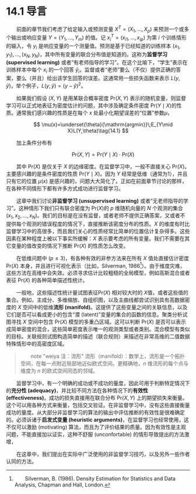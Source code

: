 # 14.1 导言

<style>p{text-indent:2em;2}</style>

前面的章节我们考虑了给定输入或预测变量 $X^T=(X_1,\ldots,X_p)$ 来预测一个或多个输出或响应变量 $Y=(Y_1,\ldots,Y_m)$ 的值。记 $x_i^T=(x_{i1},\ldots,x_{ip})$ 为第 $i$ 个训练情形的输入，令 $y_i$ 是响应变量的一个测量值。预测是基于已经知道的训练样本 $(x_1,y_1),\ldots,(x_N,y_N)$，其中所有变量的联合分布值是知道的。这称为**监督学习 (supervised learning)** 或者“有老师指导的学习”。在这个比喻下，“学生”表示在训练样本中每个 $x_i$ 的一个回答 $\hat y_i$，监督或者“老师”要么（不仅）提供正确的答案，要么（并且）给出该学生回答的误差。这通常用一些损失函数来表示 $L(y,\hat y)$，举个例子，$L(y,\hat y)=(y-\hat y)^2$。

如果我们假设 $(X,Y)$ 是用某联合概率密度 $\mathrm{Pr}(X,Y)$ 表示的随机变量，则监督学习可以正式地表征为密度估计的问题，其中涉及确定条件密度 $\mathrm{Pr}(Y\mid X)$的性质。通常我们感兴趣的性质是在每个 $x$ 处最小化期望误差的“位置”参数$\mu$，


$$
\mu(x)=\underset{\theta}{\mathrm{argmin}}\;E_{Y\mid X}L(Y,\theta)\tag{14.1}
$$

加上条件分布有


$$
\mathrm{Pr}(X,Y)=\mathrm{Pr}(Y\mid X)\cdot \mathrm{Pr}(X)
$$

其中 $\mathrm{Pr}(X)$ 是仅关于 $X$ 的边缘密度。在监督学习中，一般不直接关心 $\mathrm{Pr}(X)$。主要感兴趣的是条件密度的性质 $\mathrm{Pr}(Y\mid X)$。因为 $Y$ 经常是低维（通常为1），并且只有它的位置 $\mu(x)$ 是感兴趣的，问题大大简化了。正如在前面章节讨论的那样，在各种不同情形下都有许多方式成功进行监督学习。

这章中我们讨论**非监督学习 (unsupervised learning)** 或者“无老师指导的学习”。这种情形下我们只有联合密度为 $\mathrm{Pr}(X)$的 $p$ 维随机向量的 $N$ 个观测的集合 $(x_1,x_2,\ldots,x_N)$。我们的目标是在没有监督，或者老师不提供正确答案，又或者不提供每个观测的错误程度的情况下，直接推断该密度分布的性质。$X$ 的维度有时比监督学习中的高很多，而且我们关心的性质经常比简单的位置估计复杂得多。这些因素在某种程度上被以下事实所缓解：$X$ 表示要考虑的所有变量。我们不需要在其它变量的值改变的情况下推断 $\mathrm{Pr}(X)$ 的性质怎么改变。

在低维问题中 ($p\le 3$)，有各种有效的非参方法来在所有 $X$ 值处直接估计密度 $\mathrm{Pr}(X)$ 本身，并且进行可视化表示（比如，Silverman, 1986[^1]）。由于维度灾难，这些方法在高维中会失效。必须寻求估计比较粗糙的全局模型，例如高斯混合或者表征 $\mathrm{Pr}(X)$ 的各种简单描述性统计。

一般地，这些描述性统计量试图表征$\mathrm{Pr}(X)$ 相对较大时的 $X$值，或者这些值的集合。例如，主成分、多维缩放、自组织图，以及主曲线都尝试识别具有高数据密度的 $X$ 空间中的低维**流形 (manifold)**。这提供了这些变量之间的关联信息，以及它们是否可以看成更小的包含“潜 (latent)”变量的集合的函数的信息。聚类分析试图寻找 $X$ 空间中包含 $\mathrm{Pr}(X)$ 模型的多重凸区域。这可以判断 $\mathrm{Pr}(X)$ 是否可以表示成简单密度的混合，这些简单密度表示唯一的观测类型或者类别。混合模型有类似的目标。关联规则试图构造简单的描述（联合规则）来描述在非常高维的二值数据特殊情形中的高密度区域。

> note "weiya 注：流形"
    流形（manifold）：数学上，流形是一个拓扑空间，在每一点附近局部地近似欧式空间。更精确地，$n$ 维流形的每个点与维度为 $n$ 的欧式空间同态的邻域。

监督学习中，有一个明确的成功或不成功的量度，因此可用于判断特定情况下的**充分性 (adequacy)**，并比较不同方法在各种情况下的**有效性 (effectiveness)**。成功的损失直接用在联合分布 $\mathrm{Pr}(X,Y)$ 上的期望损失来衡量。这个可以用各种方式来衡量，包括交叉验证。在非监督学习中，没有这些直接衡量成功的量度。从大部分非监督学习的算法的输出中评估推断的有效性是很难确定的。必须诉诸于**启发式变量 (heuristic arguments)**，在监督学习也经常使用，这不仅可以激励 (motivating) 算法，而且为了评价结果的质量。因为有效性是主观问题，不能直接加以证实，这种不舒服 (unconfortable) 的情形导致提出的方法激增，

在这章中，我们提出在实际中广泛使用的非监督学习技巧，以及另外一些作者认同的方法。

[^1]: Silverman, B. (1986). Density Estimation for Statistics and Data Analysis, Chapman and Hall, London.
